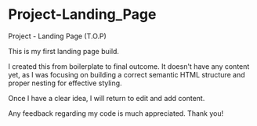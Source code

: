 # Project-Landing_Page

Project - Landing Page (T.O.P)

This is my first landing page build.

I created this from boilerplate to final outcome. It doesn't have any content yet, as I was focusing on building a correct semantic HTML structure and proper nesting for effective styling.

Once I have a clear idea, I will return to edit and add content.

Any feedback regarding my code is much appreciated. Thank you!
